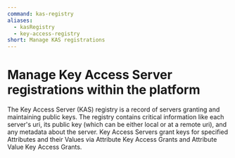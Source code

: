 ```yaml
---
command: kas-registry
aliases:
  - kasRegistry
  - key-access-registry
short: Manage KAS registrations
---
```


# Manage Key Access Server registrations within the platform

The Key Access Server (KAS) registry is a record of servers granting and maintaining public keys.
The registry contains critical information like each server's uri, its public key (which can be
either local or at a remote uri), and any metadata about the server. Key Access Servers grant keys
for specified Attributes and their Values via Attribute Key Access Grants and Attribute Value Key
Access Grants.
